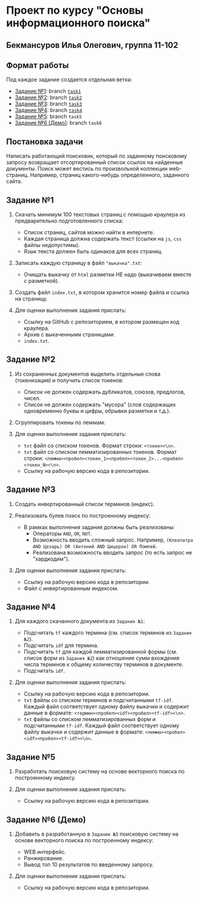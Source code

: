 # Проект по курсу "Основы информационного поиска"


## Бекмансуров Илья Олегович, группа 11-102


## Формат работы
Под каждое задание создается отдельная ветка:
- [Задание №1](#задание-1): branch [`task1`](https://github.com/bekmnsrw/information-retrieval-course/pull/1)
- [Задание №2](#задание-2): branch [`task2`](https://github.com/bekmnsrw/information-retrieval-course/pull/2)
- [Задание №3](#задание-3): branch [`task3`](https://github.com/bekmnsrw/information-retrieval-course/pull/4)
- [Задание №4](#задание-4): branch [`task4`](https://github.com/bekmnsrw/information-retrieval-course/pull/5)
- [Задание №5](#задание-5): branch `task5`
- [Задание №6 (Демо)](#задание-6-демо): branch `task6`


## Постановка задачи
Написать работающий поисковик, который по заданному поисковому запросу возвращает отсортированный список ссылок на найденные документы. 
Поиск может вестись по произвольной коллекции web-страниц. 
Например, страниц какого-нибудь определенного, заданного сайта.


## Задание №1

1. Скачать минимум 100 текстовых страниц с помощью краулера из предварительно подготовленного списка:
   - Список страниц, сайтов можно найти в интернете.
   - Каждая страница должна содержать текст (ссылки на `js`, `css` файлы недопустимы).
   - Язык текста должен быть одинаков для всех страниц.


2. Записать каждую страницу в файл `"выкачка".txt`:
   - Очищать выкачку от `html` разметки НЕ надо (выкачиваем вместе с разметкой).


3. Создать файл `index.txt`, в котором хранится номер файла и ссылка на страницу.


4. Для оценки выполнения задания прислать:
   - Ссылку на GitHub с репозиторием, в котором размещен код краулера.
   - Архив с выкаченными страницами.
   - `index.txt`.


## Задание №2

1. Из сохраненных документов выделить отдельные слова (токенизация) и получить список токенов:
   - Список не должен содержать дубликатов, союзов, предлогов, чисел.
   - Список не должен содержать "мусора" (слов содержащих одновременно буквы и цифры, обрывки разметки и т.д.).


2. Сгруппировать токены по леммам.


3. Для оценки выполнения задания прислать:
   - `txt` файл со списком токенов. Формат строки: `<токен><\n>`.
   - `txt` файл со списком лемматизированных токенов. Формат строки: `<лемма><пробел><токен_1><пробел><токен_2>...<пробел><токен_N><\n>`.
   - Ссылку на рабочую версию кода в репозитории.


## Задание №3

1. Создать инвертированный список терминов (индекс).


2. Реализовать булев поиск по построенному индексу:
   - В рамках выполнения задания должны быть реализованы:
      - Операторы `AND`, `OR`, `NOT`.
      - Возможность вводить сложный запрос. Например, `(Клеопатра AND Цезарь) OR (Антоний AND Цицерон) OR Помпей`. 
      - Реализована возможность вводить запрос (то есть запрос не "хардкодим").
   

3. Для оценки выполнения задания прислать:
   - Ссылку на рабочую версию кода в репозитории.
   - Файл с инвертированным индексом.


## Задание №4

1. Для каждого cкачанного документа из `Задания №1`:
   - Подсчитать `tf` каждого термина (см. список терминов из `Задания №2`). 
   - Подсчитать `idf` для термина. 
   - Подсчитать `tf` для каждой лемматизированной формы (см. список форм из `Задания №2`) как отношение сумм вхождения числа терминов к общему количеству терминов в документе. 
   - Подсчитать `idf`.


2. Для оценки выполнения задания прислать:
   - Ссылку на рабочую версию кода в репозитории.
   - `txt` файлы со списком терминов и подсчитанными `tf-idf`. Каждый файл соответствует одному файлу выкачки и содержит данные в формате: `<термин><пробел><idf><пробел><tf-idf><\n>`. 
   - `txt` файлы со списком лемматизированных форм и подсчитанными `tf-idf`. Каждый файл соответствует одному файлу выкачки и содержит данные в формате: `<лемма><пробел><idf><пробел><tf-idf><\n>`.


## Задание №5

1. Разработать поисковую систему на основе векторного поиска по построенному индексу.


2. Для оценки выполнения задания прислать:
   - Cсылку на рабочую версию кода в репозитории.


## Задание №6 (Демо)

1. Добавить в разработанную в `Задании №5` поисковую систему на основе векторного поиска по построенному индексу:
   - WEB интерфейс. 
   - Ранжирование. 
   - Вывод топ 10 результатов по введенному запросу. 


2. Для оценки выполнения задания прислать:
   - Ссылку на рабочую версию кода в репозитории.